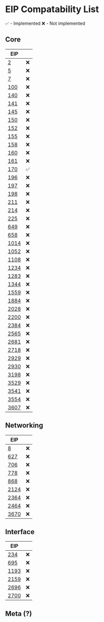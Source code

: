 # EIP Compatability List

✅ - Implemented
❌ - Not implemented

## Core

| EIP                                             |     |
| ----------------------------------------------- | --- |
| [2](https://eips.ethereum.org/EIPS/eip-2)       | ❌  |
| [5](https://eips.ethereum.org/EIPS/eip-5)       | ❌  |
| [7](https://eips.ethereum.org/EIPS/eip-7)       | ❌  |
| [100](https://eips.ethereum.org/EIPS/eip-100)   | ❌  |
| [140](https://eips.ethereum.org/EIPS/eip-140)   | ❌  |
| [141](https://eips.ethereum.org/EIPS/eip-141)   | ❌  |
| [145](https://eips.ethereum.org/EIPS/eip-145)   | ❌  |
| [150](https://eips.ethereum.org/EIPS/eip-150)   | ❌  |
| [152](https://eips.ethereum.org/EIPS/eip-152)   | ❌  |
| [155](https://eips.ethereum.org/EIPS/eip-155)   | ❌  |
| [158](https://eips.ethereum.org/EIPS/eip-158)   | ❌  |
| [160](https://eips.ethereum.org/EIPS/eip-160)   | ❌  |
| [161](https://eips.ethereum.org/EIPS/eip-161)   | ❌  |
| [170](https://eips.ethereum.org/EIPS/eip-170)   | ✅  |
| [196](https://eips.ethereum.org/EIPS/eip-196)   | ❌  |
| [197](https://eips.ethereum.org/EIPS/eip-197)   | ❌  |
| [198](https://eips.ethereum.org/EIPS/eip-198)   | ❌  |
| [211](https://eips.ethereum.org/EIPS/eip-211)   | ❌  |
| [214](https://eips.ethereum.org/EIPS/eip-214)   | ❌  |
| [225](https://eips.ethereum.org/EIPS/eip-225)   | ❌  |
| [649](https://eips.ethereum.org/EIPS/eip-649)   | ❌  |
| [658](https://eips.ethereum.org/EIPS/eip-658)   | ❌  |
| [1014](https://eips.ethereum.org/EIPS/eip-1014) | ❌  |
| [1052](https://eips.ethereum.org/EIPS/eip-1052) | ❌  |
| [1108](https://eips.ethereum.org/EIPS/eip-1108) | ❌  |
| [1234](https://eips.ethereum.org/EIPS/eip-1234) | ❌  |
| [1283](https://eips.ethereum.org/EIPS/eip-1283) | ❌  |
| [1344](https://eips.ethereum.org/EIPS/eip-1344) | ❌  |
| [1559](https://eips.ethereum.org/EIPS/eip-1559) | ❌  |
| [1884](https://eips.ethereum.org/EIPS/eip-1884) | ❌  |
| [2028](https://eips.ethereum.org/EIPS/eip-2028) | ❌  |
| [2200](https://eips.ethereum.org/EIPS/eip-2200) | ❌  |
| [2384](https://eips.ethereum.org/EIPS/eip-2384) | ❌  |
| [2565](https://eips.ethereum.org/EIPS/eip-2565) | ❌  |
| [2681](https://eips.ethereum.org/EIPS/eip-2681) | ❌  |
| [2718](https://eips.ethereum.org/EIPS/eip-2718) | ❌  |
| [2929](https://eips.ethereum.org/EIPS/eip-2929) | ❌  |
| [2930](https://eips.ethereum.org/EIPS/eip-2930) | ❌  |
| [3198](https://eips.ethereum.org/EIPS/eip-3198) | ❌  |
| [3529](https://eips.ethereum.org/EIPS/eip-3529) | ❌  |
| [3541](https://eips.ethereum.org/EIPS/eip-3541) | ❌  |
| [3554](https://eips.ethereum.org/EIPS/eip-3554) | ❌  |
| [3607](https://eips.ethereum.org/EIPS/eip-3607) | ❌  |

## Networking

| EIP                                             |     |
| ----------------------------------------------- | --- |
| [8](https://eips.ethereum.org/EIPS/eip-8)       | ❌  |
| [627](https://eips.ethereum.org/EIPS/eip-627)   | ❌  |
| [706](https://eips.ethereum.org/EIPS/eip-706)   | ❌  |
| [778](https://eips.ethereum.org/EIPS/eip-778)   | ❌  |
| [868](https://eips.ethereum.org/EIPS/eip-868)   | ❌  |
| [2124](https://eips.ethereum.org/EIPS/eip-2124) | ❌  |
| [2364](https://eips.ethereum.org/EIPS/eip-2364) | ❌  |
| [2464](https://eips.ethereum.org/EIPS/eip-2464) | ❌  |
| [3670](https://eips.ethereum.org/EIPS/eip-3670) | ❌  |

## Interface
| EIP                                             |     |
| ----------------------------------------------- | --- |
| [234](https://eips.ethereum.org/EIPS/eip-234)   | ❌  |
| [695](https://eips.ethereum.org/EIPS/eip-695)   | ❌  |
| [1193](https://eips.ethereum.org/EIPS/eip-1193) | ❌  |
| [2159](https://eips.ethereum.org/EIPS/eip-2159) | ❌  |
| [2696](https://eips.ethereum.org/EIPS/eip-2696) | ❌  |
| [2700](https://eips.ethereum.org/EIPS/eip-2700) | ❌  |

## Meta (?)

